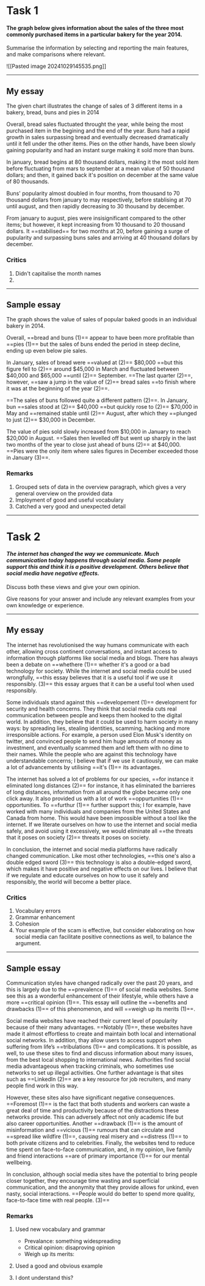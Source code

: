# Task 1

#### The graph below gives information about the sales of the three most commonly purchased items in a particular bakery for the year 2014.  
  
Summarise the information by selecting and reporting the main features, and make comparisons where relevant.

![[Pasted image 20241029145535.png]]

---
## My essay

The given chart illustrates the change of sales of 3 different items in a bakery, bread, buns and pies in 2014

Overall, bread sales fluctuated throught the year, while being the most purchased item in the begining and the end of the year. Buns had a rapid growth in sales surpassing bread and eventually decreased dramatically until it fell under the other items. Pies on the other hands, have been slowly gaining popularity and had an instant surge making it sold more than buns.

In january, bread begins at 80 thousand dollars, making it the most sold item before fluctuating from mars to september at a mean value of 50 thousand dollars; and then, it gained back it's position on december at the same value of 80 thousands. 

Buns' popularity almost doubled in four months, from  thousand to 70 thousand dollars from january to may respectively, before stablising at 70 until august, and then rapidly decreasing to 30 thousand by december.

From january to august, pies were insisignificant compared to the other items; but however, it kept increasing from 10 thousand to 20 thousand dollars. It ==stabilised== for two months at 20, before gaining a surge of pupularity and surpassing buns sales and arriving at 40 thousand dollars by december. 

### Critics

1. Didn't capitalise the month names
2. 

---
## Sample essay

The graph shows the value of sales of popular baked goods in an individual bakery in 2014.

Overall, ==bread and buns (1)== appear to have been more profitable than ==pies (1)== but the sales of buns ended the period in steep decline, ending up even below pie sales.

In January, sales of bread were ==valued at (2)== $80,000 ==but this figure fell to (2)== around $45,000 in March and fluctuated between $40,000 and $65,000 ==until (2)== September. ==The last quarter (2)==, however, ==saw a jump in the value of (2)== bread sales ==to finish where it was at the beginning of the year (2)==.

==The sales of buns followed quite a different pattern (2)==. In January, bun ==sales stood at (2)== $40,000 ==but quickly rose to (2)== $70,000 in May and ==remained stable until (2)== August, after which they ==plunged to just (2)== $30,000 in December.

The value of pies sold slowly increased from $10,000 in January to reach $20,000 in August. ==Sales then levelled off but went up sharply in the last two months of the year to close just ahead of buns (2)== at $40,000. ==Pies were the only item where sales figures in December exceeded those in January (3)==.

### Remarks

1. Grouped sets of data in the overview paragraph, which gives a very general overview on the provided data
2. Imployment of good and useful vocabulary 
3. Catched a very good and unexpected detail 

---
# Task 2

#### _The internet has changed the way we communicate. Much communication today happens through social media. Some people support this and think it is a positive development. Others believe that social media have negative effects._  
  
Discuss both these views and give your own opinion.  
  
Give reasons for your answer and include any relevant examples from your own knowledge or experience.

--- 
## My essay

The internet has revolutionised the way humans communicate with each other, allowing cross continent conversations, and instant access to information through platforms like social media and blogs. There has always been a debate on ==whethere (1)== whether it's a good or a bad technology for society. While the internet and social media could be used wrongfully, ==this essay believes that it is a useful tool if we use it responsibly. (3)== this essay argues that it can be a useful tool when used responsibly.

Some individuals stand against this ==developement (1)== development for security and health concerns. They think that social media cuts real communication between people and keeps them hooked to the digital world. In addition, they believe that it could be used to harm society in many ways: by spreading lies, stealing identities, scamming, hacking and more irresponsible actions. For example, a person used Elon Musk's identity on twitter, and convinced people to send him huge amounts of money as investment, and eventually scammed them and left them with no dime to their names. While the people who are against this technology have understandable concerns; I believe that if we use it cautiously, we can make a lot of advancements by utilising ==it's (1)== its advantages.

The internet has solved a lot of problems for our species, ==for instance it eliminated long distances (2)== for instance, it has eliminated the barrieres of long distances, information from all around the globe became only one click away. It also provided us with a lot of work ==oppurtunities (1)== opportunities. To ==furthur (1)== further support this; I for example, have worked with many individuals and companies from the United States and Canada from home. This would have been impossible without a tool like the internet.
If we literate ourselves on how to use the internet and social media safely, and avoid using it excessively, we would eliminate all ==the threats that it poses on society (2)== threats it poses on society.

In conclusion, the internet and social media platforms have radically changed communication. Like most other technologies, ==this one's also a double edged sword (3)== this technology is also a double-edged sword, which makes it have positive and negative effects on our lives. I believe that if we regulate and educate ourselves on how to use it safely and responsibly, the world will become a better place.

### Critics

1. Vocabulary errors
2. Grammar enhancement
3. Cohesion
4. Your example of the scam is effective, but consider elaborating on how social media can facilitate positive connections as well, to balance the argument.


---
## Sample essay

Communication styles have changed radically over the past 20 years, and this is largely due to the ==prevalence (1)== of social media websites. Some see this as a wonderful enhancement of their lifestyle, while others have a more ==critical opinion (1)==. This essay will outline the ==benefits and drawbacks (1)== of this phenomenon, and will ==weigh up its merits (1)==.

Social media websites have reached their current level of popularity because of their many advantages. ==Notably (1)==, these websites have made it almost effortless to create and maintain both local and international social networks. In addition, thay allow users to access support when suffering from life’s ==tribulations (1)== and complications. It is possible, as well, to use these sites to find and discuss information about many issues, from the best local shopping to international news. Authorities find social media advantageous when tracking criminals, who sometimes use networks to set up illegal activities. One further advantage is that sites such as ==LinkedIn (2)== are a key resource for job recruiters, and many people find work in this way.

However, these sites also have significant negative consequences. ==Foremost (1)== is the fact that both students and workers can waste a great deal of time and productivity because of the distractions these networks provide. This can adversely affect not only academic life but also career opportunities. Another ==drawback (1)== is the amount of misinformation and ==vicious (1)== rumours that can circulate and ==spread like wildfire (1)==, causing real misery and ==distress (1)== to both private citizens and to celebrities. Finally, the websites tend to reduce time spent on face-to-face communication, and, in my opinion, live family and friend interactions ==are of primary importance (1)== for our mental wellbeing.

In conclusion, although social media sites have the potential to bring people closer together, they encourage time wasting and superficial communication, and the anonymity that they provide allows for unkind, even nasty, social interactions. ==People would do better to spend more quality, face-to-face time with real people. (3)==

### Remarks

1. Used new vocabulary and grammar
	- Prevalance: something widespreading
	- Critical opinion: disaproving opinion
	- Weigh up its merits: 

2. Used a good and obvious example
3. I dont understand this?